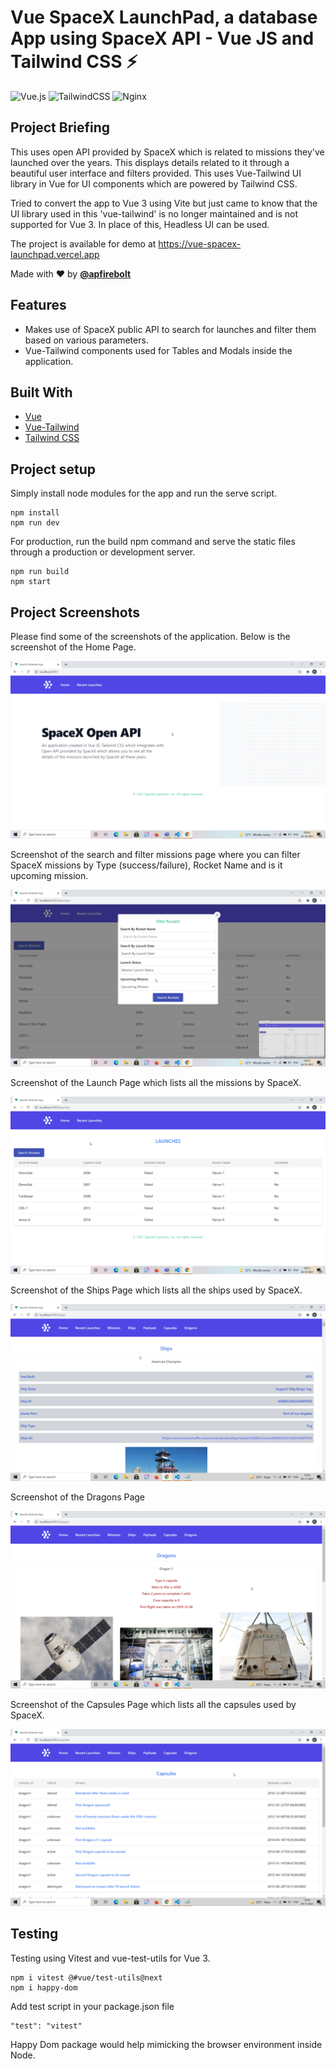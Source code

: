 # Vue SpaceX LaunchPad, a database App using SpaceX API - Vue JS and Tailwind CSS ⚡️

![Vue.js](https://img.shields.io/badge/vuejs-%2335495e.svg?style=for-the-badge&logo=vuedotjs&logoColor=%234FC08D)
![TailwindCSS](https://img.shields.io/badge/tailwindcss-%2338B2AC.svg?style=for-the-badge&logo=tailwind-css&logoColor=white)
![Nginx](https://img.shields.io/badge/nginx-%23009639.svg?style=for-the-badge&logo=nginx&logoColor=white)

## Project Briefing

This uses open API provided by SpaceX which is related to missions they've launched over the years. This displays details related to it through a beautiful user interface and filters provided. This uses Vue-Tailwind UI library in Vue for UI components which are powered by Tailwind CSS.

Tried to convert the app to Vue 3 using Vite but just came to know that the UI library used in this 'vue-tailwind' is no longer maintained and is not supported for Vue 3. In place of this, Headless UI can be used.

The project is available for demo at https://vue-spacex-launchpad.vercel.app

Made with ❤️ by **[@apfirebolt](https://github.com/Apfirebolt/)**
## Features

- Makes use of SpaceX public API to search for launches and filter them based on various parameters. 
- Vue-Tailwind components used for Tables and Modals inside the application. 

## Built With

* [Vue](https://vuejs.org//)
* [Vue-Tailwind](https://www.vue-tailwind.com//)
* [Tailwind CSS](https://tailwindcss.com//)

## Project setup

Simply install node modules for the app and run the serve script.

```
npm install
npm run dev
```

For production, run the build npm command and serve the static files through a production or development server.

```
npm run build
npm start
```

## Project Screenshots

Please find some of the screenshots of the application. Below is the screenshot of the Home Page.

![alt text](./screenshots/homepage.png)

Screenshot of the search and filter missions page where you can filter SpaceX missions by Type (success/failure), Rocket Name and 
is it upcoming mission.

![alt text](./screenshots/filter_rockets.png)

Screenshot of the Launch Page which lists all the missions by SpaceX.

![alt text](./screenshots/launch_page.png)

Screenshot of the Ships Page which lists all the ships used by SpaceX.

![alt text](./screenshots/ships.png)

Screenshot of the Dragons Page

![alt text](./screenshots/dragons.png)

Screenshot of the Capsules Page which lists all the capsules used by SpaceX.

![alt text](./screenshots/capsules.png)

## Testing

Testing using Vitest and vue-test-utils for Vue 3.

```
npm i vitest @#vue/test-utils@next
npm i happy-dom
```

Add test script in your package.json file

```
"test": "vitest"
```

Happy Dom package would help mimicking the browser environment inside Node.

